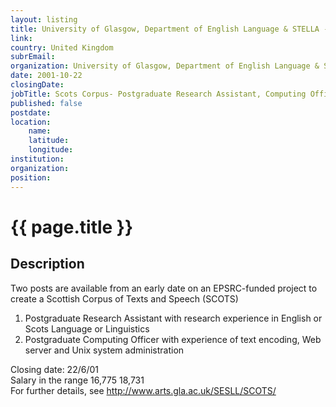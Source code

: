 ```yaml
---
layout: listing
title: University of Glasgow, Department of English Language & STELLA - Scots Corpus- Postgraduate Research Assistant, Computing Officer
link:
country: United Kingdom
subrEmail: 
organization: University of Glasgow, Department of English Language & STELLA 
date: 2001-10-22
closingDate: 
jobTitle: Scots Corpus- Postgraduate Research Assistant, Computing Officer
published: false
postdate:
location:
	name: 
	latitude: 
	longitude: 
institution: 
organization: 
position: 
--- 
```



# {{ page.title }}

## Description


<P>Two posts are available from an early date on an EPSRC-funded 
project to create a Scottish Corpus of Texts and Speech (SCOTS)</P> 
<OL>
<LI>Postgraduate Research Assistant with research experience in 
English or Scots Language or Linguistics</LI>

<LI>Postgraduate Computing Officer with experience of text encoding, 
Web server and Unix system administration</LI>
</OL>
<P>Closing date: 22/6/01<BR/>
Salary in the range 16,775 18,731<BR/> 
For further details, see <A HREF="http://www.arts.gla.ac.uk/SESLL/SCOTS/">http://www.arts.gla.ac.uk/SESLL/SCOTS/</A> 
